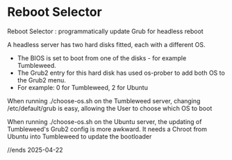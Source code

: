 # Reboot Selector
Reboot Selector : programmatically update Grub for headless reboot

A headless server has two hard disks fitted, each with a different OS.
- The BIOS is set to boot from one of the disks - for example Tumbleweed.  
- The Grub2 entry for this hard disk has used os-prober to add both OS to the Grub2 menu.
- For example: 0 for Tumbleweed, 2 for Ubuntu

When running ./choose-os.sh on the Tumbleweed server, changing /etc/default/grub is easy, allowing
the User to choose which OS to boot

When running ./choose-os.sh on the Ubuntu server, the updating of Tumbleweed's Grub2 config is more awkward.
It needs a Chroot from Ubuntu into Tumbleweed to update the bootloader

//ends
2025-04-22
